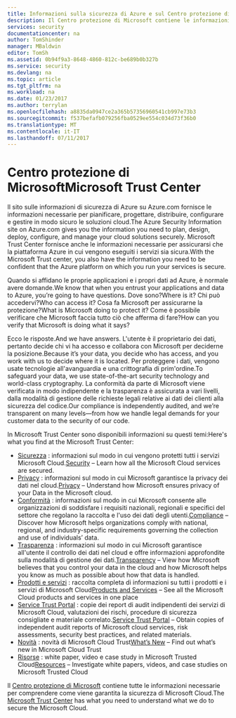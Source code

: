 ```yaml
---
title: Informazioni sulla sicurezza di Azure e sul Centro protezione di Microsoft | Documentazione Microsoft
description: Il Centro protezione di Microsoft contiene le informazioni necessarie a garantire la sicurezza della piattaforma Azure su cui vengono eseguiti i servizi.
services: security
documentationcenter: na
author: TomShinder
manager: MBaldwin
editor: TomSh
ms.assetid: 0b94f9a3-8648-4860-812c-be689b0b327b
ms.service: security
ms.devlang: na
ms.topic: article
ms.tgt_pltfrm: na
ms.workload: na
ms.date: 01/23/2017
ms.author: terrylan
ms.openlocfilehash: a8835da0947ce2a365b57356960541cb997e73b3
ms.sourcegitcommit: f537befafb079256fba0529ee554c034d73f36b0
ms.translationtype: MT
ms.contentlocale: it-IT
ms.lasthandoff: 07/11/2017
---
```

# <a name="microsoft-trust-center"></a><span data-ttu-id="7bdef-103">Centro protezione di Microsoft</span><span class="sxs-lookup"><span data-stu-id="7bdef-103">Microsoft Trust Center</span></span>
<span data-ttu-id="7bdef-104">Il sito sulle informazioni di sicurezza di Azure su Azure.com fornisce le informazioni necessarie per pianificare, progettare, distribuire, configurare e gestire in modo sicuro le soluzioni cloud.</span><span class="sxs-lookup"><span data-stu-id="7bdef-104">The Azure Security Information site on Azure.com gives you the information you need to plan, design, deploy, configure, and manage your cloud solutions securely.</span></span> <span data-ttu-id="7bdef-105">Microsoft Trust Center fornisce anche le informazioni necessarie per assicurarsi che la piattaforma Azure in cui vengono eseguiti i servizi sia sicura.</span><span class="sxs-lookup"><span data-stu-id="7bdef-105">With the Microsoft Trust center, you also have the information you need to be confident that the Azure platform on which you run your services is secure.</span></span>

<span data-ttu-id="7bdef-106">Quando si affidano le proprie applicazioni e i propri dati ad Azure, è normale avere domande.</span><span class="sxs-lookup"><span data-stu-id="7bdef-106">We know that when you entrust your applications and data to Azure, you’re going to have questions.</span></span> <span data-ttu-id="7bdef-107">Dove sono?</span><span class="sxs-lookup"><span data-stu-id="7bdef-107">Where is it?</span></span> <span data-ttu-id="7bdef-108">Chi può accedervi?</span><span class="sxs-lookup"><span data-stu-id="7bdef-108">Who can access it?</span></span> <span data-ttu-id="7bdef-109">Cosa fa Microsoft per assicurarne la protezione?</span><span class="sxs-lookup"><span data-stu-id="7bdef-109">What is Microsoft doing to protect it?</span></span> <span data-ttu-id="7bdef-110">Come è possibile verificare che Microsoft faccia tutto ciò che afferma di fare?</span><span class="sxs-lookup"><span data-stu-id="7bdef-110">How can you verify that Microsoft is doing what it says?</span></span>

<span data-ttu-id="7bdef-111">Ecco le risposte.</span><span class="sxs-lookup"><span data-stu-id="7bdef-111">And we have answers.</span></span> <span data-ttu-id="7bdef-112">L'utente è il proprietario dei dati, pertanto decide chi vi ha accesso e collabora con Microsoft per deciderne la posizione.</span><span class="sxs-lookup"><span data-stu-id="7bdef-112">Because it’s your data, you decide who has access, and you work with us to decide where it is located.</span></span> <span data-ttu-id="7bdef-113">Per proteggere i dati, vengono usate tecnologie all'avanguardia e una crittografia di prim'ordine.</span><span class="sxs-lookup"><span data-stu-id="7bdef-113">To safeguard your data, we use state-of-the-art security technology and world-class cryptography.</span></span> <span data-ttu-id="7bdef-114">La conformità da parte di Microsoft viene verificata in modo indipendente e la trasparenza è assicurata a vari livelli, dalla modalità di gestione delle richieste legali relative ai dati dei clienti alla sicurezza del codice.</span><span class="sxs-lookup"><span data-stu-id="7bdef-114">Our compliance is independently audited, and we’re transparent on many levels—from how we handle legal demands for your customer data to the security of our code.</span></span>

<span data-ttu-id="7bdef-115">In Microsoft Trust Center sono disponibili informazioni su questi temi:</span><span class="sxs-lookup"><span data-stu-id="7bdef-115">Here's what you find at the Microsoft Trust Center:</span></span>

* <span data-ttu-id="7bdef-116">[Sicurezza](https://aka.ms/tcsecurity) : informazioni sul modo in cui vengono protetti tutti i servizi Microsoft Cloud.</span><span class="sxs-lookup"><span data-stu-id="7bdef-116">[Security](https://aka.ms/tcsecurity) – Learn how all the Microsoft Cloud services are secured.</span></span>
* <span data-ttu-id="7bdef-117">[Privacy](https://aka.ms/tcprivacy) : informazioni sul modo in cui Microsoft garantisce la privacy dei dati nel cloud.</span><span class="sxs-lookup"><span data-stu-id="7bdef-117">[Privacy](https://aka.ms/tcprivacy) – Understand how Microsoft ensures privacy of your Data in the Microsoft cloud.</span></span>
* <span data-ttu-id="7bdef-118">[Conformità](https://aka.ms/tccompliance) : informazioni sul modo in cui Microsoft consente alle organizzazioni di soddisfare i requisiti nazionali, regionali e specifici del settore che regolano la raccolta e l'uso dei dati degli utenti.</span><span class="sxs-lookup"><span data-stu-id="7bdef-118">[Compliance](https://aka.ms/tccompliance) – Discover how Microsoft helps organizations comply with national, regional, and industry-specific requirements governing the collection and use of individuals’ data.</span></span>
* <span data-ttu-id="7bdef-119">[Trasparenza](https://aka.ms/tctransparency) : informazioni sul modo in cui Microsoft garantisce all'utente il controllo dei dati nel cloud e offre informazioni approfondite sulla modalità di gestione dei dati.</span><span class="sxs-lookup"><span data-stu-id="7bdef-119">[Transparency](https://aka.ms/tctransparency) – View how Microsoft believes that you control your data in the cloud and how Microsoft helps you know as much as possible about how that data is handled.</span></span>
* <span data-ttu-id="7bdef-120">[Prodotti e servizi](https://aka.ms/tcproductsservices) : raccolta completa di informazioni su tutti i prodotti e i servizi di Microsoft Cloud</span><span class="sxs-lookup"><span data-stu-id="7bdef-120">[Products and Services](https://aka.ms/tcproductsservices) – See all the Microsoft Cloud products and services in one place</span></span>
* <span data-ttu-id="7bdef-121">[Service Trust Portal](https://aka.ms/tcservicetrportal) : copie dei report di audit indipendenti dei servizi di Microsoft Cloud, valutazioni dei rischi, procedure di sicurezza consigliate e materiale correlato.</span><span class="sxs-lookup"><span data-stu-id="7bdef-121">[Service Trust Portal](https://aka.ms/tcservicetrportal) – Obtain copies of independent audit reports of Microsoft cloud services, risk assessments, security best practices, and related materials.</span></span>
* <span data-ttu-id="7bdef-122">[Novità](https://aka.ms/tcwhatsnew) : novità di Microsoft Cloud Trust</span><span class="sxs-lookup"><span data-stu-id="7bdef-122">[What’s New](https://aka.ms/tcwhatsnew) – Find out what’s new in Microsoft Cloud Trust</span></span>
* <span data-ttu-id="7bdef-123">[Risorse](https://aka.ms/tcresources) : white paper, video e case study in Microsoft Trusted Cloud</span><span class="sxs-lookup"><span data-stu-id="7bdef-123">[Resources](https://aka.ms/tcresources) – Investigate white papers, videos, and case studies on Microsoft Trusted Cloud</span></span>

<span data-ttu-id="7bdef-124">Il [Centro protezione di Microsoft](https://www.microsoft.com/trustcenter) contiene tutte le informazioni necessarie per comprendere come viene garantita la sicurezza di Microsoft Cloud.</span><span class="sxs-lookup"><span data-stu-id="7bdef-124">The [Microsoft Trust Center](https://www.microsoft.com/trustcenter) has what you need to understand what we do to secure the Microsoft Cloud.</span></span>
